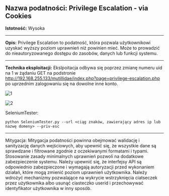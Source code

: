 
## Nazwa podatności: Privilege Escalation - via Cookies

**Istotność:** Wysoka

---

**Opis:**
Privilege Escalation to podatność, która pozwala użytkownikowi uzyskać wyższy poziom uprawnień niż powinien mieć. Może to prowadzić do nieautoryzowanego dostępu do zasobów, danych lub funkcji systemu.

---

**Technika eksploitacji:**
Ekslpoitacja odbywa się poprzez zmianę numeru uid na 1 w żądaniu GET na podstronie http://192.168.255.133/mutillidae/index.php?page=privilege-escalation.php po uprzednim zalogowaniu się na dowolne inne konto.

![1](https://github.com/GrzechuG/PWR-CBE-BAW-mutillidae-2024/assets/56219452/0c2cf83e-b6b5-42a1-9ab6-5a01938433c7)

![2](https://github.com/GrzechuG/PWR-CBE-BAW-mutillidae-2024/assets/56219452/0b531ec6-7d9c-4230-8aa8-b2a83e795df2)

SeleniumTester:
```
python SeleniumTester.py --url <ciąg znaków, zawierający adres ip lub nazwę domeny> --priv-esc
```

---

Mitygacja:
Mitygacja podatności powinna obejmować walidację i sanityzację danych wejściowych, aby upewnić się, że wszystkie dane są sprawdzane i filtrowane zgodnie z oczekiwanymi formatami i typami. Stosowanie zasady minimalnych uprawnień pozwoli na dodatkowe zabezpieczenie systemu. Należy upewnić się, że interfejsy API są odpowiednio zabezpieczone i wymagają autoryzacji przed wykonaniem działań, które mogą zmienić poziom uprawnień użytkownika.
Należy wdrożyć mechanizmy pozwalające na wykrycie wstrzyknięcia ciatseczek przez użytkownika albo usunąć ciasteczko userid i przechowywać identyfikator użytkownika w inny sposób.
